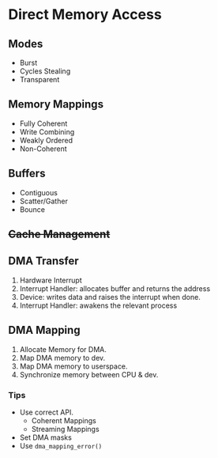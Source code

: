 # Direct Memory Access

## Modes

- Burst
- Cycles Stealing
- Transparent

## Memory Mappings

- Fully Coherent
- Write Combining
- Weakly Ordered
- Non-Coherent

## Buffers

- Contiguous
- Scatter/Gather
- Bounce

## ~~Cache Management~~

## DMA Transfer

1. Hardware Interrupt
2. Interrupt Handler: allocates buffer and returns the address
3. Device: writes data and raises the interrupt when done.
4. Interrupt Handler: awakens the relevant process

## DMA Mapping

1. Allocate Memory for DMA.
2. Map DMA memory to dev.
3. Map DMA memory to userspace.
4. Synchronize memory between CPU & dev.

### Tips

- Use correct API.
	- Coherent Mappings
	- Streaming Mappings
- Set DMA masks
- Use `dma_mapping_error()`

